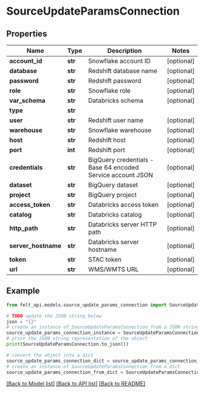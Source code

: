 # SourceUpdateParamsConnection


## Properties

Name | Type | Description | Notes
------------ | ------------- | ------------- | -------------
**account_id** | **str** | Snowflake account ID | [optional] 
**database** | **str** | Redshift database name | [optional] 
**password** | **str** | Redshift password | [optional] 
**role** | **str** | Snowflake role | [optional] 
**var_schema** | **str** | Databricks schema | [optional] 
**type** | **str** |  | 
**user** | **str** | Redshift user name | [optional] 
**warehouse** | **str** | Snowflake warehouse | [optional] 
**host** | **str** | Redshift host | [optional] 
**port** | **int** | Redshift port | [optional] 
**credentials** | **str** | BigQuery credentials - Base 64 encoded Service account JSON | [optional] 
**dataset** | **str** | BigQuery dataset | [optional] 
**project** | **str** | BigQuery project | [optional] 
**access_token** | **str** | Databricks access token | [optional] 
**catalog** | **str** | Databricks catalog | [optional] 
**http_path** | **str** | Databricks server HTTP path | [optional] 
**server_hostname** | **str** | Databricks server hostname | [optional] 
**token** | **str** | STAC token | [optional] 
**url** | **str** | WMS/WMTS URL | [optional] 

## Example

```python
from felt_api.models.source_update_params_connection import SourceUpdateParamsConnection

# TODO update the JSON string below
json = "{}"
# create an instance of SourceUpdateParamsConnection from a JSON string
source_update_params_connection_instance = SourceUpdateParamsConnection.from_json(json)
# print the JSON string representation of the object
print(SourceUpdateParamsConnection.to_json())

# convert the object into a dict
source_update_params_connection_dict = source_update_params_connection_instance.to_dict()
# create an instance of SourceUpdateParamsConnection from a dict
source_update_params_connection_from_dict = SourceUpdateParamsConnection.from_dict(source_update_params_connection_dict)
```
[[Back to Model list]](../README.md#documentation-for-models) [[Back to API list]](../README.md#documentation-for-api-endpoints) [[Back to README]](../README.md)


